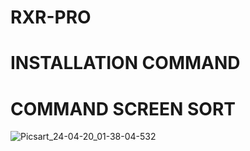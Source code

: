 # RXR-PRO 
# INSTALLATION COMMAND

# COMMAND SCREEN SORT 
![Picsart_24-04-20_01-38-04-532](https://github.com/MR-XEON/RXR-PRO/assets/166382378/c82b186f-5ef2-41b1-9bdd-b762a2cd3599)
